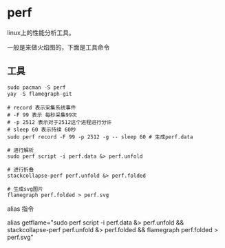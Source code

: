 # perf

linux上的性能分析工具。

一般是来做火焰图的，下面是工具命令
## 工具

```c++
sudo pacman -S perf
yay -S flamegraph-git
```

```shell
# record 表示采集系统事件
# -F 99 表示 每秒采集99次
# -p 2512 表示对于2512这个进程进行分许
# sleep 60 表示持续 60秒
sudo perf record -F 99 -p 2512 -g -- sleep 60 # 生成perf.data

# 进行解析
sudo perf script -i perf.data &> perf.unfold

# 进行折叠
stackcollapse-perf perf.unfold &> perf.folded

# 生成svg图片
flamegraph perf.folded > perf.svg
```

alias 指令

alias getflame="sudo perf script -i perf.data &> perf.unfold && stackcollapse-perf perf.unfold &> perf.folded && flamegraph perf.folded > perf.svg"

